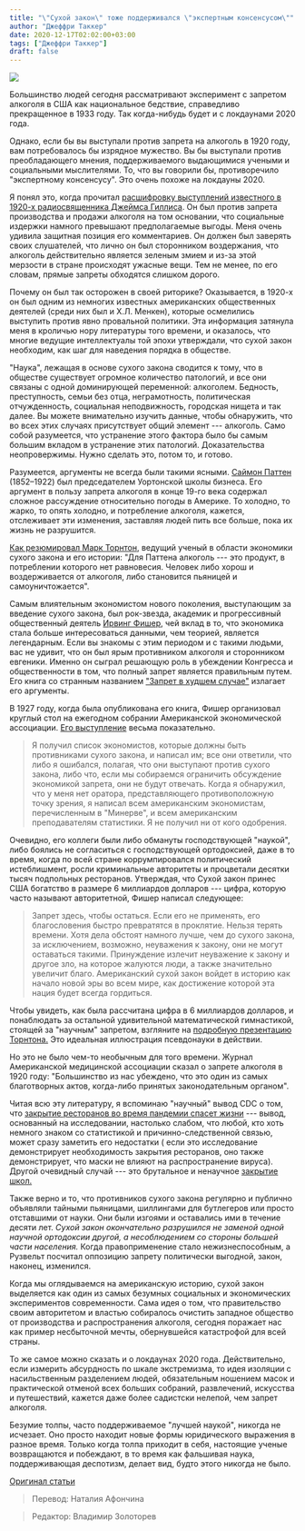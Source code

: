 ```yaml
---
title: "\"Сухой закон\" тоже поддерживался \"экспертным консенсусом\""
author: "Джеффри Таккер"
date: 2020-12-17T02:02:00+03:00
tags: ["Джеффри Таккер"]
draft: false
---
```

![](https://www.aier.org/wp-content/uploads/2020/12/shutterstock_785839372-800x508.jpg)


Большинство людей сегодня рассматривают эксперимент с запретом алкоголя в США как национальное бедствие, справедливо прекращенное в 1933 году. Так когда-нибудь будет и с локдаунами 2020 года.

Однако, если бы вы выступали против запрета на алкоголь в 1920 году, вам потребовалось бы изрядное мужество. Вы бы выступали против преобладающего мнения, поддерживаемого выдающимися учеными и социальными мыслителями. То, что вы говорили бы, противоречило "экспертному консенсусу". Это очень похоже на локдауны 2020.

Я понял это, когда прочитал [расшифровку выступлений известного в 1920-х радиосвященника Джеймса Гиллиса](https://dominicantrad.blogspot.com/2020/03/the-virtue-of-fortitude-and-father.html). Он был против запрета производства и продажи алкоголя на том основании, что социальные издержки намного превышают предполагаемые выгоды. Меня очень удивила защитная позиция его комментариев. Он должен был заверять своих слушателей, что лично он был сторонником воздержания, что алкоголь действительно является зеленым змием и из-за этой мерзости в стране происходят ужасные вещи. Тем не менее, по его словам, прямые запреты обходятся слишком дорого.

Почему он был так осторожен в своей риторике? Оказывается, в 1920-х он был одним из немногих известных американских общественных деятелей (среди них был и Х.Л. Менкен), которые осмелились выступить против явно провальной политики. Эта информация затянула меня в кроличью нору литературы того времени, и оказалось, что многие ведущие интеллектуалы той эпохи утверждали, что сухой закон необходим, как шаг для наведения порядка в обществе.

"Наука", лежащая в основе сухого закона сводится к тому, что в обществе существует огромное количество патологий, и все они связаны с одной доминирующей переменной: алкоголем. Бедность, преступность, семьи без отца, неграмотность, политическая отчужденность, социальная неподвижность, городская нищета и так далее. Вы можете внимательно изучить данные, чтобы обнаружить, что во всех этих случаях присутствует общий элемент --- алкоголь. Само собой разумеется, что устранение этого фактора было бы самым большим вкладом в устранение этих патологий. Доказательства неопровержимы. Нужно сделать это, потом то, и готово.

Разумеется, аргументы не всегда были такими ясными. [Саймон Паттен](https://en.wikipedia.org/wiki/Simon_Patten) (1852–1922) был председателем Уортонской школы бизнеса. Его аргумент в пользу запрета алкоголя в конце 19-го века содержал сложное рассуждение относительно погоды в Америке. То холодно, то жарко, то опять холодно, и потребление алкоголя, кажется, отслеживает эти изменения, заставляя людей пить все больше, пока их жизнь не разрушится.

[Как резюмировал Марк Торнтон](https://mises.org/library/prohibition-and-economists), ведущий ученый в области экономики сухого закона и его истории: "Для Паттена алкоголь --- это продукт, в потреблении которого нет равновесия. Человек либо хорош и воздерживается от алкоголя, либо становится пьяницей и самоуничтожается".

Самым влиятельным экономистом нового поколения, выступающим за введение сухого закона, был рок-звезда, академик и прогрессивный общественный деятель [Ирвинг Фишер](https://en.wikipedia.org/wiki/Irving_Fisher), чей вклад в то, что экономика стала больше интересоваться данными, чем теорией, является легендарным. Если вы знакомы с этим периодом и с такими людьми, вас не удивит, что он был ярым противником алкоголя и сторонником евгеники. Именно он сыграл решающую роль в убеждении Конгресса и общественности в том, что полный запрет является правильным путем. Его книга со странным названием  ["Запрет в худшем случае"](https://www.amazon.com/Prohibition-its-worst-Irving-Fisher/dp/B00085OUUI#ace-7448806443) излагает его аргументы.

В 1927 году, когда была опубликована его книга, Фишер организовал круглый стол на ежегодном собрании Американской экономической ассоциации. [Его выступление](https://mises.org/library/prohibition-and-economists) весьма показательно.

> Я получил список экономистов, которые должны быть противниками сухого закона, и написал им; все они ответили, что либо я ошибался, полагая, что они выступают против сухого закона, либо что, если мы собираемся
ограничить обсуждение экономикой запрета, они не будут отвечать. Когда я обнаружил, что у меня нет оратора, представляющего противоположную точку зрения, я написал всем американским экономистам, перечисленным в "Минерве", и всем американским преподавателям статистики. Я не получил ни от кого одобрения.

Очевидно, его коллеги были либо обмануты господствующей "наукой", либо боялись не согласиться с господствующей ортодоксией, даже в то время, когда по всей стране коррумпировался политический истеблишмент, росли криминальные авторитеты и процветали десятки тысяч подпольных ресторанов. Утверждая, что Сухой закон принес США богатство в размере 6 миллиардов долларов --- цифра, которую часто называют авторитетной, Фишер написал следующее:

> Запрет здесь, чтобы остаться. Если его не применять, его благословения быстро превратятся в проклятие. Нельзя терять времени. Хотя дела обстоят намного лучше, чем до сухого закона, за исключением, возможно, неуважения к закону, они не могут оставаться такими. Принуждение излечит неуважение к закону и другое зло, на которое жалуются люди, а также значительно увеличит благо. Американский сухой закон войдет в историю как начало новой эры во всем мире, как достижение которой эта нация будет всегда гордиться.

Чтобы увидеть, как была рассчитана цифра в 6 миллиардов долларов, и понаблюдать за остальной удивительной математической гимнастикой, стоящей за "научным" запретом, взгляните на [подробную презентацию Торнтона.](https://mises.org/library/prohibition-and-economists) Это идеальная иллюстрация псевдонауки в действии.

Но это не было чем-то необычным для того времени. Журнал Американской медицинской ассоциации сказал о запрете алкоголя в 1920 году: "Большинство из нас убеждено, что это один из самых благотворных актов, когда-либо принятых законодательным органом".

Читая всю эту литературу, я вспоминаю "научный" вывод CDC о том, что [закрытие ресторанов во время пандемии спасет жизни](https://www.aier.org/article/in-a-war-on-restaurants-media-tout-the-lockdown-narrative/) --- вывод, основанный на исследовании, настолько слабом, что любой, кто хоть немного знаком со статистикой и причинно-следственной связью, может сразу заметить его недостатки ( если это исследование демонстрирует необходимость закрытия ресторанов, оно также демонстрирует, что маски не влияют на распространение вируса). Другой очевидный случай --- это брутальное и ненаучное [закрытие школ.](https://www.youtube.com/watch?v=-4vkJp0Nw28&feature=youtu.be)

Также верно и то, что противников сухого закона регулярно и публично объявляли тайными пьяницами, шиллингами для бутлегеров или просто отставшими от науки. Они были изгоями и оставались ими в течение десяти лет. *Сухой закон окончательно разрушился не заменой одной научной ортодоксии другой, а  несоблюдением со стороны большей части населения.* Когда правоприменение стало нежизнеспособным, а Рузвельт посчитал оппозицию запрету политически выгодной, закон, наконец, изменился.

Когда мы оглядываемся на американскую историю, сухой закон выделяется как один из самых безумных социальных и экономических экспериментов современности. Сама идея о том, что правительство своим авторитетом и властью собиралось очистить западное общество от производства и распространения алкоголя, сегодня поражает нас как пример несбыточной мечты, обернувшейся катастрофой для всей страны.

То же самое можно сказать и о локдаунах 2020 года. Действительно, если измерить абсурдность по шкале экстремизма, то идея изоляции с насильственным разделением людей, обязательным ношением масок и практической отменой всех больших собраний, развлечений, искусства и путешествий, кажется даже более садистски нелепой, чем запрет алкоголя.

Безумие толпы, часто поддерживаемое "лучшей наукой", никогда не исчезает. Оно просто находит новые формы юридического выражения в разное время. Только когда толпа приходит в себя, настоящие ученые возвращаются и побеждают, в то время как фальшивая наука, поддерживающая деспотизм, делает вид, будто этого никогда не было.

[Оригинал статьи](https://www.aier.org/article/the-expert-consensus-also-favored-alcohol-prohibition/)

> Перевод: Наталия Афончина

> Редактор: Владимир Золоторев

